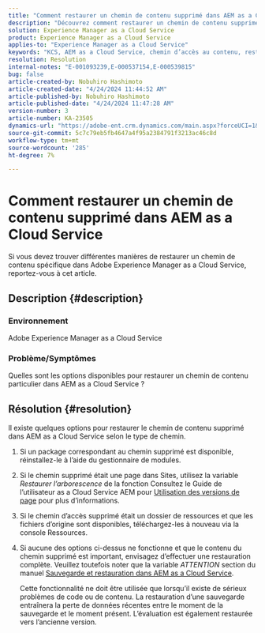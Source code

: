 ```yaml
---
title: "Comment restaurer un chemin de contenu supprimé dans AEM as a Cloud Service"
description: "Découvrez comment restaurer un chemin de contenu supprimé dans Adobe Experience Manager as a Cloud Service."
solution: Experience Manager as a Cloud Service
product: Experience Manager as a Cloud Service
applies-to: "Experience Manager as a Cloud Service"
keywords: "KCS, AEM as a Cloud Service, chemin d’accès au contenu, restaurer"
resolution: Resolution
internal-notes: "E-001093239,E-000537154,E-000539815"
bug: false
article-created-by: Nobuhiro Hashimoto
article-created-date: "4/24/2024 11:44:52 AM"
article-published-by: Nobuhiro Hashimoto
article-published-date: "4/24/2024 11:47:28 AM"
version-number: 3
article-number: KA-23505
dynamics-url: "https://adobe-ent.crm.dynamics.com/main.aspx?forceUCI=1&pagetype=entityrecord&etn=knowledgearticle&id=f7ac810f-3002-ef11-a1fd-6045bd0a08d9"
source-git-commit: 5c7c79eb5fb4647a4f95a2384791f3213ac46c8d
workflow-type: tm+mt
source-wordcount: '285'
ht-degree: 7%

---
```


# Comment restaurer un chemin de contenu supprimé dans AEM as a Cloud Service


Si vous devez trouver différentes manières de restaurer un chemin de contenu spécifique dans Adobe Experience Manager as a Cloud Service, reportez-vous à cet article.

## Description {#description}


### <b>Environnement</b>

Adobe Experience Manager as a Cloud Service



### <b>Problème/Symptômes</b>

Quelles sont les options disponibles pour restaurer un chemin de contenu particulier dans AEM as a Cloud Service ?


## Résolution {#resolution}


Il existe quelques options pour restaurer le chemin de contenu supprimé dans AEM as a Cloud Service selon le type de chemin.

1. Si un package correspondant au chemin supprimé est disponible, réinstallez-le à l’aide du gestionnaire de modules.


2. Si le chemin supprimé était une page dans Sites, utilisez la variable *Restaurer l’arborescence* de la fonction Consultez le Guide de l’utilisateur as a Cloud Service AEM pour [Utilisation des versions de page](https://experienceleague.adobe.com/docs/experience-manager-cloud-service/content/sites/authoring/features/page-versions.html) pour plus d’informations.


3. Si le chemin d’accès supprimé était un dossier de ressources et que les fichiers d’origine sont disponibles, téléchargez-les à nouveau via la console Ressources.


4. Si aucune des options ci-dessus ne fonctionne et que le contenu du chemin supprimé est important, envisagez d’effectuer une restauration complète. Veuillez toutefois noter que la variable *ATTENTION* section du manuel [Sauvegarde et restauration dans AEM as a Cloud Service](https://experienceleague.adobe.com/docs/experience-manager-cloud-service/content/operations/backup.html).

   Cette fonctionnalité ne doit être utilisée que lorsqu’il existe de sérieux problèmes de code ou de contenu. La restauration d’une sauvegarde entraînera la perte de données récentes entre le moment de la sauvegarde et le moment présent. L’évaluation est également restaurée vers l’ancienne version.

